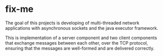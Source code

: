 # fix-me
The goal of this projects is developing of multi-threaded network applications with asynchronous sockets and the java executor framework.

This is implementation of a server component and two client components that exchange messages between each other, over the TCP protocol, ensuring that the messages are well-formed and are delivered correctly.
